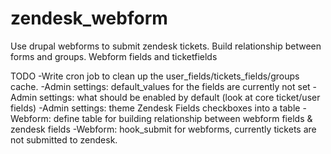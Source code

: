 zendesk_webform
===============

Use drupal webforms to submit zendesk tickets. Build relationship between forms and groups. Webform fields and ticketfields


TODO
-Write cron job to clean up the user_fields/tickets_fields/groups cache.
-Admin settings: default_values for the fields are currently not set
-Admin settings: what should be enabled by default (look at core ticket/user fields)
-Admin settings: theme Zendesk Fields checkboxes into a table
-Webform: define table for building relationship between webform fields & zendesk fields
-Webform: hook_submit for webforms, currently tickets are not submitted to zendesk.
